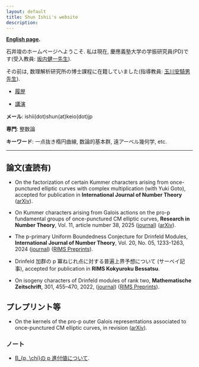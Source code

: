 ```yaml
---
layout: default
title: Shun Ishii's website
description:
---
```


**[English page](/).**

石井竣のホームページへようこそ. 私は現在, 慶應義塾大学の学振研究員(PD)です(受入教員: [坂内健一先生](https://www.math.keio.ac.jp/~bannai/en/)).

その前は, 数理解析研究所の博士課程に在籍していました(指導教員: [玉川安騎男先生](https://www.kurims.kyoto-u.ac.jp/en/list/TAMAGAWA,%20Akio.html)).

- [履歴](/ja/cv)

- [講演](/ja/talks)

**メール**: ishii(dot)shun(at)keio(dot)jp

**専門**: 整数論

**キーワード**: 一点抜き楕円曲線, 数論的基本群, 遠アーベル幾何学, etc.

---

## 論文(査読有)

- On the factorization of certain Kummer characters arising from once-punctured elliptic curves with complex multiplication (with Yuki Goto), accepted for publication in **International Journal of Number Theory** ([arXiv](https://arxiv.org/abs/2412.18846)).

- On Kummer characters arising from Galois actions on the pro-p fundamental groups of once-punctured CM elliptic curves, **Research in Number Theory**, Vol. 11, article number 38, 2025 ([journal](https://link.springer.com/article/10.1007/s40993-025-00622-0)) ([arXiv](https://arxiv.org/abs/2312.04175)).

- The p-primary Uniform Boundedness Conjecture for Drinfeld Modules, **International Journal of Number Theory**, Vol. 20, No. 05, 1233-1263, 2024 ([journal](https://www.worldscientific.com/doi/10.1142/S1793042124500611)) ([RIMS Preprints](https://www.kurims.kyoto-u.ac.jp/preprint/file/RIMS1927.pdf)).

- Drinfeld 加群の p 冪ねじれ点に対する普遍上界予想について (サーベイ記事), accepted for publication in **RIMS Kokyuroku Bessatsu**.

- On isogeny characters of Drinfeld modules of rank two, **Mathematische Zeitschrift**, 301, 455–470, 2022, ([journal](https://link.springer.com/article/10.1007/s00209-021-02921-5)) ([RIMS Preprints](https://www.kurims.kyoto-u.ac.jp/preprint/file/RIMS1947-revision.pdf)).

## プレプリント等

- On the kernels of the pro-p outer Galois representations associated to once-punctured CM elliptic curves, in revision ([arXiv](https://arxiv.org/abs/2312.04196)).

### ノート

- [B\_{p, \chi}の p 進付値について](/notes/pvalBer.pdf).

